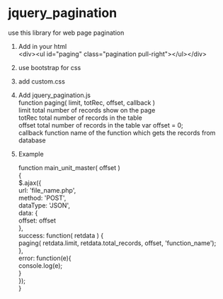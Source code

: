 # jquery_pagination

use this library for web page pagination

1. Add in your html <br>
  &lt;div&gt;&lt;ul id="paging" class="pagination pull-right"&gt;&lt;/ul&gt;&lt;/div&gt;<br>

2. use bootstrap for css
3. add custom.css
4. Add jquery_pagination.js<br>
  function paging( limit, totRec, offset, callback )<br>
  limit total number of records show on the page <br>
  totRec total number of records in the table <br>
  offset total number of records in the table  var offset = 0; <br>
  callback function name of the function which gets the records from database <br>

5. Example
    
    function main_unit_master( offset )<br>
    {<br>
    	$.ajax({<br>
    		url: 'file_name.php',<br>
    		method: 'POST',<br>
    		dataType: 'JSON',<br>
    		data: {<br>
    			offset: offset<br>
    		},<br>
    		success: function( retdata ) {<br>
    			paging( retdata.limit, retdata.total_records, offset, 'function_name');<br>
    		},<br>
    		error: function(e){<br>
    			console.log(e);<br>
    		}<br>
    	});<br>
    }
    

